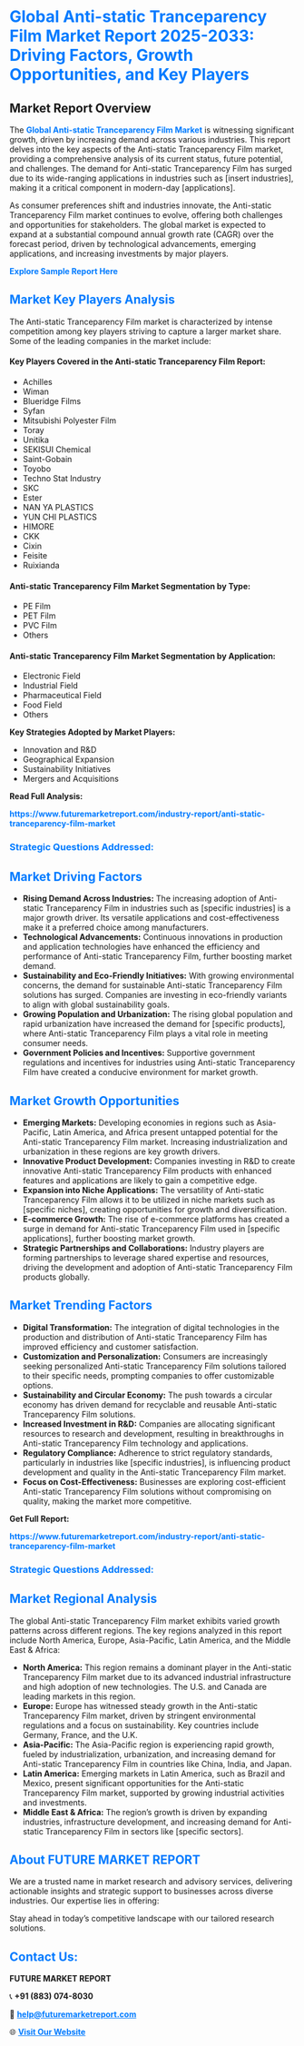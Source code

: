<h1 style="color: #007BFF;">Global Anti-static Tranceparency Film Market Report 2025-2033: Driving Factors, Growth Opportunities, and Key Players</h1>

<section id="overview">
<h2>Market Report Overview</h2>
<p>The <a href="https://www.futuremarketreport.com/industry-report/anti-static-tranceparency-film-market" style="color: #007BFF; text-decoration: none;"><strong>Global Anti-static Tranceparency Film Market</strong></a> is witnessing significant growth, driven by increasing demand across various industries. This report delves into the key aspects of the Anti-static Tranceparency Film market, providing a comprehensive analysis of its current status, future potential, and challenges. The demand for Anti-static Tranceparency Film has surged due to its wide-ranging applications in industries such as [insert industries], making it a critical component in modern-day [applications].</p>
<p>As consumer preferences shift and industries innovate, the Anti-static Tranceparency Film market continues to evolve, offering both challenges and opportunities for stakeholders. The global market is expected to expand at a substantial compound annual growth rate (CAGR) over the forecast period, driven by technological advancements, emerging applications, and increasing investments by major players.</p>
</section>

<section id="overview">
<p><a href="https://www.futuremarketreport.com/request-sample/reportId=42144" style="color: #007BFF; text-decoration: none;"><strong>Explore Sample Report Here</strong></a></p>
</section>

<section id="key-players">
<h2 style="color: #007BFF;">Market Key Players Analysis</h2>
<p>The Anti-static Tranceparency Film market is characterized by intense competition among key players striving to capture a larger market share. Some of the leading companies in the market include:</p>
<h4>Key Players Covered in the Anti-static Tranceparency Film Report:</h4>
<ul><li>Achilles</li><li>Wiman</li><li>Blueridge Films</li><li>Syfan</li><li>Mitsubishi Polyester Film</li><li>Toray</li><li>Unitika</li><li>SEKISUI Chemical</li><li>Saint-Gobain</li><li>Toyobo</li><li>Techno Stat Industry</li><li>SKC</li><li>Ester</li><li>NAN YA PLASTICS</li><li>YUN CHI PLASTICS</li><li>HIMORE</li><li>CKK</li><li>Cixin</li><li>Feisite</li><li>Ruixianda</li></ul>
<h4>Anti-static Tranceparency Film Market Segmentation by Type:</h4>
<ul><li>PE Film</li><li>PET Film</li><li>PVC Film</li><li>Others</li></ul>

<h4>Anti-static Tranceparency Film Market Segmentation by Application:</h4>
<ul><li>Electronic Field</li><li>Industrial Field</li><li>Pharmaceutical Field</li><li>Food Field</li><li>Others</li></ul>
<p><strong>Key Strategies Adopted by Market Players:</strong></p>
<ul>
<li>Innovation and R&D</li>
<li>Geographical Expansion</li>
<li>Sustainability Initiatives</li>
<li>Mergers and Acquisitions</li>
</ul>
</section>

<section>
<p><strong>Read Full Analysis: </strong></p><a href="https://www.futuremarketreport.com/industry-report/anti-static-tranceparency-film-market" style="color: #007BFF; text-decoration: none;"><strong>https://www.futuremarketreport.com/industry-report/anti-static-tranceparency-film-market</strong></a>
<h3 style="color: #007BFF;">Strategic Questions Addressed:</h3>
</section>

<section id="driving-factors">
<h2 style="color: #007BFF;">Market Driving Factors</h2>
<ul>
<li><strong>Rising Demand Across Industries:</strong> The increasing adoption of Anti-static Tranceparency Film in industries such as [specific industries] is a major growth driver. Its versatile applications and cost-effectiveness make it a preferred choice among manufacturers.</li>
<li><strong>Technological Advancements:</strong> Continuous innovations in production and application technologies have enhanced the efficiency and performance of Anti-static Tranceparency Film, further boosting market demand.</li>
<li><strong>Sustainability and Eco-Friendly Initiatives:</strong> With growing environmental concerns, the demand for sustainable Anti-static Tranceparency Film solutions has surged. Companies are investing in eco-friendly variants to align with global sustainability goals.</li>
<li><strong>Growing Population and Urbanization:</strong> The rising global population and rapid urbanization have increased the demand for [specific products], where Anti-static Tranceparency Film plays a vital role in meeting consumer needs.</li>
<li><strong>Government Policies and Incentives:</strong> Supportive government regulations and incentives for industries using Anti-static Tranceparency Film have created a conducive environment for market growth.</li>
</ul>
</section>

<section id="growth-opportunities">
<h2 style="color: #007BFF;">Market Growth Opportunities</h2>
<ul>
<li><strong>Emerging Markets:</strong> Developing economies in regions such as Asia-Pacific, Latin America, and Africa present untapped potential for the Anti-static Tranceparency Film market. Increasing industrialization and urbanization in these regions are key growth drivers.</li>
<li><strong>Innovative Product Development:</strong> Companies investing in R&D to create innovative Anti-static Tranceparency Film products with enhanced features and applications are likely to gain a competitive edge.</li>
<li><strong>Expansion into Niche Applications:</strong> The versatility of Anti-static Tranceparency Film allows it to be utilized in niche markets such as [specific niches], creating opportunities for growth and diversification.</li>
<li><strong>E-commerce Growth:</strong> The rise of e-commerce platforms has created a surge in demand for Anti-static Tranceparency Film used in [specific applications], further boosting market growth.</li>
<li><strong>Strategic Partnerships and Collaborations:</strong> Industry players are forming partnerships to leverage shared expertise and resources, driving the development and adoption of Anti-static Tranceparency Film products globally.</li>
</ul>
</section>

<section id="trending-factors">
<h2 style="color: #007BFF;">Market Trending Factors</h2>
<ul>
<li><strong>Digital Transformation:</strong> The integration of digital technologies in the production and distribution of Anti-static Tranceparency Film has improved efficiency and customer satisfaction.</li>
<li><strong>Customization and Personalization:</strong> Consumers are increasingly seeking personalized Anti-static Tranceparency Film solutions tailored to their specific needs, prompting companies to offer customizable options.</li>
<li><strong>Sustainability and Circular Economy:</strong> The push towards a circular economy has driven demand for recyclable and reusable Anti-static Tranceparency Film solutions.</li>
<li><strong>Increased Investment in R&D:</strong> Companies are allocating significant resources to research and development, resulting in breakthroughs in Anti-static Tranceparency Film technology and applications.</li>
<li><strong>Regulatory Compliance:</strong> Adherence to strict regulatory standards, particularly in industries like [specific industries], is influencing product development and quality in the Anti-static Tranceparency Film market.</li>
<li><strong>Focus on Cost-Effectiveness:</strong> Businesses are exploring cost-efficient Anti-static Tranceparency Film solutions without compromising on quality, making the market more competitive.</li>
</ul>
</section>

<section>
<p><strong>Get Full Report: </strong></p><a href="https://www.futuremarketreport.com/industry-report/anti-static-tranceparency-film-market" style="color: #007BFF; text-decoration: none;"><strong>https://www.futuremarketreport.com/industry-report/anti-static-tranceparency-film-market</strong></a>
<h3 style="color: #007BFF;">Strategic Questions Addressed:</h3>
</section>


<section id="regional-analysis">
<h2 style="color: #007BFF;">Market Regional Analysis</h2>
<p>The global Anti-static Tranceparency Film market exhibits varied growth patterns across different regions. The key regions analyzed in this report include North America, Europe, Asia-Pacific, Latin America, and the Middle East & Africa:</p>
<ul>
<li><strong>North America:</strong> This region remains a dominant player in the Anti-static Tranceparency Film market due to its advanced industrial infrastructure and high adoption of new technologies. The U.S. and Canada are leading markets in this region.</li>
<li><strong>Europe:</strong> Europe has witnessed steady growth in the Anti-static Tranceparency Film market, driven by stringent environmental regulations and a focus on sustainability. Key countries include Germany, France, and the U.K.</li>
<li><strong>Asia-Pacific:</strong> The Asia-Pacific region is experiencing rapid growth, fueled by industrialization, urbanization, and increasing demand for Anti-static Tranceparency Film in countries like China, India, and Japan.</li>
<li><strong>Latin America:</strong> Emerging markets in Latin America, such as Brazil and Mexico, present significant opportunities for the Anti-static Tranceparency Film market, supported by growing industrial activities and investments.</li>
<li><strong>Middle East & Africa:</strong> The region’s growth is driven by expanding industries, infrastructure development, and increasing demand for Anti-static Tranceparency Film in sectors like [specific sectors].</li>
</ul>
</section>

<footer>
<h2 style="color: #007BFF;">About FUTURE MARKET REPORT</h2>
<p>We are a trusted name in market research and advisory services, delivering actionable insights and strategic support to businesses across diverse industries. Our expertise lies in offering:</p>

<p>Stay ahead in today’s competitive landscape with our tailored research solutions.</p>

<h2 style="color: #007BFF;">Contact Us:</h2>
<p><strong>FUTURE MARKET REPORT</strong></p>
<p>📞 <strong>+91 (883) 074-8030</strong></p>
<p>📧 <strong><a href="mailto:help@futuremarketreport.com" style="color: #007BFF;">help@futuremarketreport.com</a></strong></p>
<p>🌐 <strong><a href="https://www.futuremarketreport.com/" style="color: #007BFF;">Visit Our Website</a></strong></p>
</footer>